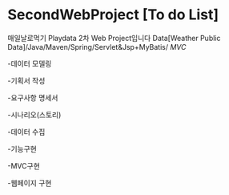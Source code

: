 # SecondWebProject [To do List]
매일날로먹기 Playdata 2차 Web Project입니다
Data[Weather Public Data]/Java/Maven/Spring/Servlet&amp;Jsp+MyBatis/ *MVC*

-데이터 모델링

-기획서 작성

-요구사항 명세서

-시나리오(스토리)

-데이터 수집

-기능구현

-MVC구현

-웹페이지 구현

